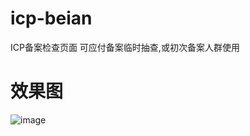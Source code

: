 # icp-beian

ICP备案检查页面
可应付备案临时抽查,或初次备案人群使用
# 效果图

![image](https://jsd.cdn.zzko.cn/gh/rcnink/rcn-images-hosting@main/images/rcn-IPC-beian效果图.7d25vsax5200.webp)
